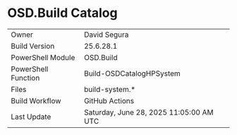 ﻿# OSD.Build Catalog

| | |
|-|-|
| Owner | David Segura |
| Build Version | 25.6.28.1 |
| PowerShell Module | OSD.Build |
| PowerShell Function | Build-OSDCatalogHPSystem |
| Files | build-system.* |
| Build Workflow | GitHub Actions |
| Last Update | Saturday, June 28, 2025 11:05:00 AM UTC |

